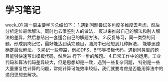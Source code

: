 # 学习笔记
week_01
第一周主要学习总结如下：
1.遇到问题尝试多角度多维度去考虑，然后分析定位最优解法。同时也去借鉴别人的做法，
  反过来推敲自己的解法和别人解法的差异，然后总结出一套适合自己的解题方法。
2.反复练习，同一类型的问题，形成肌肉记忆，最好能达到读完题目，脑海中已经想到几种解法，
  能够迅速确定最优解法。
3.熟记一些套路，例如DFS、BFS等模板代码，遇到同类型的题目能够快速写出模板代码，然后进
行下一步的解题。
4.日常工作中的运用，工业代码和算法代码差异较大，但是思想却是一致，遇到一些复杂问题，
特别是一些大量重复性计算的问题，常规计算可能效率较低，我们就要考虑是否能用算法中的
递归思想去解决。

